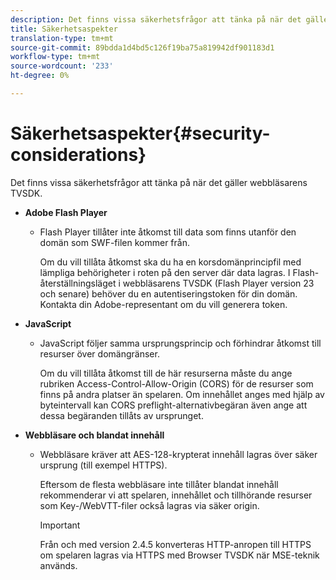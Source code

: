 ```yaml
---
description: Det finns vissa säkerhetsfrågor att tänka på när det gäller webbläsarens TVSDK.
title: Säkerhetsaspekter
translation-type: tm+mt
source-git-commit: 89bdda1d4bd5c126f19ba75a819942df901183d1
workflow-type: tm+mt
source-wordcount: '233'
ht-degree: 0%

---
```



# Säkerhetsaspekter{#security-considerations}

Det finns vissa säkerhetsfrågor att tänka på när det gäller webbläsarens TVSDK.

* **Adobe Flash Player**

   * Flash Player tillåter inte åtkomst till data som finns utanför den domän som SWF-filen kommer från.

      Om du vill tillåta åtkomst ska du ha en korsdomänprincipfil med lämpliga behörigheter i roten på den server där data lagras. I Flash-återställningsläget i webbläsarens TVSDK (Flash Player version 23 och senare) behöver du en autentiseringstoken för din domän. Kontakta din Adobe-representant om du vill generera token.

* **JavaScript**

   * JavaScript följer samma ursprungsprincip och förhindrar åtkomst till resurser över domängränser.

      Om du vill tillåta åtkomst till de här resurserna måste du ange rubriken Access-Control-Allow-Origin (CORS) för de resurser som finns på andra platser än spelaren. Om innehållet anges med hjälp av byteintervall kan CORS preflight-alternativbegäran även ange att dessa begäranden tillåts av ursprunget.

* **Webbläsare och blandat innehåll**

   * Webbläsare kräver att AES-128-krypterat innehåll lagras över säker ursprung (till exempel HTTPS).

      Eftersom de flesta webbläsare inte tillåter blandat innehåll rekommenderar vi att spelaren, innehållet och tillhörande resurser som Key-/WebVTT-filer också lagras via säker origin.

      >[!IMPORTANT]
      >
      >Från och med version 2.4.5 konverteras HTTP-anropen till HTTPS om spelaren lagras via HTTPS med Browser TVSDK när MSE-teknik används.

